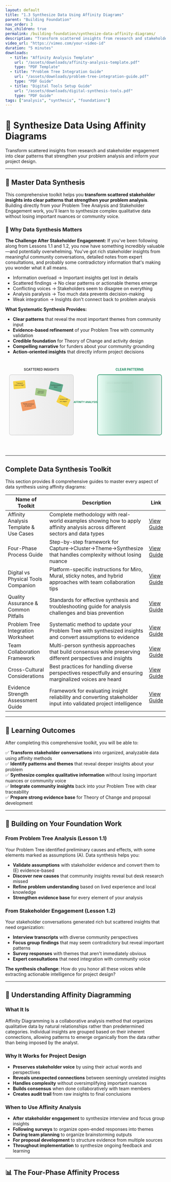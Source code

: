 ```yaml
---
layout: default
title: "1.3 Synthesize Data Using Affinity Diagrams"
parent: "Building Foundation"
nav_order: 3
has_children: true
permalink: /building-foundation/synthesize-data-affinity-diagrams/
description: "Transform scattered insights from research and stakeholder engagement into clear, actionable categories for project design"
video_url: "https://vimeo.com/your-video-id"
duration: "5 minutes"
downloads:
  - title: "Affinity Analysis Template"
    url: "/assets/downloads/affinity-analysis-template.pdf"
    type: "PDF Template"
  - title: "Problem Tree Integration Guide"
    url: "/assets/downloads/problem-tree-integration-guide.pdf"
    type: "PDF Guide"
  - title: "Digital Tools Setup Guide"
    url: "/assets/downloads/digital-synthesis-tools.pdf"
    type: "PDF Guide"
tags: ["analysis", "synthesis", "foundations"]
---
```


# 🧩 Synthesize Data Using Affinity Diagrams

Transform scattered insights from research and stakeholder engagement into clear patterns that strengthen your problem analysis and inform your project design.

---

## 🎯 Master Data Synthesis

This comprehensive toolkit helps you **transform scattered stakeholder insights into clear patterns that strengthen your problem analysis**. Building directly from your Problem Tree Analysis and Stakeholder Engagement work, you'll learn to synthesize complex qualitative data without losing important nuances or community voice.

### 🌟 Why Data Synthesis Matters

**The Challenge After Stakeholder Engagement:**
If you've been following along from Lessons 1.1 and 1.2, you now have something incredibly valuable—and potentially overwhelming. You've got rich stakeholder insights from meaningful community conversations, detailed notes from expert consultations, and probably some contradictory information that's making you wonder what it all means.

- Information overload → Important insights get lost in details
- Scattered findings → No clear patterns or actionable themes emerge
- Conflicting voices → Stakeholders seem to disagree on everything
- Analysis paralysis → Too much data prevents decision-making
- Weak integration → Insights don't connect back to problem analysis

**What Systematic Synthesis Provides:**

- **Clear patterns** that reveal the most important themes from community input
- **Evidence-based refinement** of your Problem Tree with community validation
- **Credible foundation** for Theory of Change and activity design
- **Compelling narrative** for funders about your community grounding
- **Action-oriented insights** that directly inform project decisions

<div style="max-width: 100%; margin: 2rem auto;">
<svg viewBox="0 0 800 400" xmlns="http://www.w3.org/2000/svg" style="width: 100%; height: auto;">
  <defs>
    <linearGradient id="scatteredGrad" x1="0%" y1="0%" x2="100%" y2="0%">
      <stop offset="0%" style="stop-color:#f6f6f6;stop-opacity:1" />
      <stop offset="100%" style="stop-color:#e5e5e5;stop-opacity:0.8" />
    </linearGradient>
    <linearGradient id="organizedGrad" x1="0%" y1="0%" x2="100%" y2="0%">
      <stop offset="0%" style="stop-color:#ecfff7;stop-opacity:1" />
      <stop offset="100%" style="stop-color:#007f4e;stop-opacity:0.1" />
    </linearGradient>
    <filter id="glow">
      <feGaussianBlur stdDeviation="2" result="coloredBlur"/>
      <feMerge> 
        <feMergeNode in="coloredBlur"/>
        <feMergeNode in="SourceGraphic"/>
      </feMerge>
    </filter>
  </defs>
  
  <style>
    @keyframes fadeInLeft {
      from { opacity: 0; transform: translateX(-20px); }
      to { opacity: 1; transform: translateX(0); }
    }
    @keyframes fadeInRight {
      from { opacity: 0; transform: translateX(20px); }
      to { opacity: 1; transform: translateX(0); }
    }
    @keyframes scatterFloat {
      0%, 100% { transform: translateY(0) rotate(0deg); }
      50% { transform: translateY(-5px) rotate(2deg); }
    }
    @keyframes pulseArrow {
      0%, 100% { opacity: 0.8; }
      50% { opacity: 1; }
    }
    .scattered-note {
      animation: scatterFloat 3s ease-in-out infinite;
      animation-delay: calc(var(--i) * 0.2s);
    }
    .organized-cluster {
      animation: fadeInRight 1s ease-out forwards;
      animation-delay: calc(var(--j) * 0.3s);
      opacity: 0;
    }
    .transform-arrow {
      animation: pulseArrow 2s ease-in-out infinite;
    }
  </style>
  
  <!-- Scattered Side -->
  <rect x="20" y="50" width="320" height="300" rx="10" fill="url(#scatteredGrad)" stroke="#d1d1d1" stroke-width="2"/>
  <text x="180" y="30" text-anchor="middle" font-family="Inter, system-ui, sans-serif" font-size="16" font-weight="600" fill="#2a2a2a">SCATTERED INSIGHTS</text>
  
  <!-- Random scattered sticky notes with float animation -->
  <g class="scattered-note" style="--i: 0;">
    <rect x="40" y="80" width="60" height="40" rx="3" fill="#f8cc1b" opacity="0.8" transform="rotate(-5 70 100)"/>
    <text x="70" y="95" text-anchor="middle" font-family="Inter, system-ui, sans-serif" font-size="7" fill="#2a2a2a">"Transport</text>
    <text x="70" y="105" text-anchor="middle" font-family="Inter, system-ui, sans-serif" font-size="7" fill="#2a2a2a">costs too high"</text>
  </g>
  
  <g class="scattered-note" style="--i: 1;">
    <rect x="150" y="120" width="55" height="35" rx="3" fill="#72b043" opacity="0.6" transform="rotate(8 177 137)"/>
    <text x="177" y="135" text-anchor="middle" font-family="Inter, system-ui, sans-serif" font-size="6" fill="#2a2a2a">"Skills don't</text>
    <text x="177" y="143" text-anchor="middle" font-family="Inter, system-ui, sans-serif" font-size="6" fill="#2a2a2a">match jobs"</text>
  </g>
  
  <g class="scattered-note" style="--i: 2;">
    <rect x="80" y="180" width="70" height="45" rx="3" fill="#f37324" opacity="0.7" transform="rotate(-12 115 202)"/>
    <text x="115" y="198" text-anchor="middle" font-family="Inter, system-ui, sans-serif" font-size="7" fill="#2a2a2a">"Family pressure</text>
    <text x="115" y="208" text-anchor="middle" font-family="Inter, system-ui, sans-serif" font-size="7" fill="#2a2a2a">on women"</text>
  </g>
  
  <g class="scattered-note" style="--i: 3;">
    <rect x="220" y="90" width="65" height="40" rx="3" fill="#007f4e" opacity="0.6" transform="rotate(15 252 110)"/>
    <text x="252" y="105" text-anchor="middle" font-family="Inter, system-ui, sans-serif" font-size="6" fill="#2a2a2a">"Previous programs</text>
    <text x="252" y="115" text-anchor="middle" font-family="Inter, system-ui, sans-serif" font-size="6" fill="#2a2a2a">failed"</text>
  </g>
  
  <g class="scattered-note" style="--i: 4;">
    <rect x="260" y="160" width="60" height="40" rx="3" fill="#f8cc1b" opacity="0.8" transform="rotate(25 290 180)"/>
    <text x="290" y="175" text-anchor="middle" font-family="Inter, system-ui, sans-serif" font-size="6" fill="#2a2a2a">"Transport eats</text>
    <text x="290" y="185" text-anchor="middle" font-family="Inter, system-ui, sans-serif" font-size="6" fill="#2a2a2a">30% wages"</text>
  </g>
  
  <!-- Transformation Arrow -->
  <path d="M360 200 L440 200" stroke="#007f4e" stroke-width="4" fill="none" marker-end="url(#arrowhead)" filter="url(#glow)" class="transform-arrow"/>
  <text x="400" y="190" text-anchor="middle" font-family="Inter, system-ui, sans-serif" font-size="12" font-weight="600" fill="#007f4e">AFFINITY ANALYSIS</text>
  
  <!-- Organized Side -->
  <rect x="460" y="50" width="320" height="300" rx="10" fill="url(#organizedGrad)" stroke="#007f4e" stroke-width="2"/>
  <text x="620" y="30" text-anchor="middle" font-family="Inter, system-ui, sans-serif" font-size="16" font-weight="600" fill="#007f4e">CLEAR PATTERNS</text>
  
  <!-- Organized clusters with staggered fade-in -->
  <g class="organized-cluster" style="--j: 0;">
    <rect x="480" y="80" width="140" height="60" rx="5" fill="#72b043" opacity="0.2" stroke="#72b043" stroke-width="1"/>
    <text x="550" y="95" text-anchor="middle" font-family="Inter, system-ui, sans-serif" font-size="9" font-weight="600" fill="#2a2a2a">SKILLS-MARKET MISMATCH</text>
    <text x="550" y="135" text-anchor="middle" font-family="Inter, system-ui, sans-serif" font-size="7" font-style="italic" fill="#007f4e">5 insights clustered</text>
  </g>
  
  <g class="organized-cluster" style="--j: 1;">
    <rect x="640" y="80" width="120" height="60" rx="5" fill="#f8cc1b" opacity="0.2" stroke="#f8cc1b" stroke-width="1"/>
    <text x="700" y="95" text-anchor="middle" font-family="Inter, system-ui, sans-serif" font-size="9" font-weight="600" fill="#2a2a2a">TRANSPORT BARRIERS</text>
    <text x="700" y="135" text-anchor="middle" font-family="Inter, system-ui, sans-serif" font-size="7" font-style="italic" fill="#007f4e">4 insights clustered</text>
  </g>
  
  <g class="organized-cluster" style="--j: 2;">
    <rect x="480" y="160" width="140" height="60" rx="5" fill="#f37324" opacity="0.2" stroke="#f37324" stroke-width="1"/>
    <text x="550" y="175" text-anchor="middle" font-family="Inter, system-ui, sans-serif" font-size="9" font-weight="600" fill="#2a2a2a">CULTURAL BARRIERS</text>
    <text x="550" y="215" text-anchor="middle" font-family="Inter, system-ui, sans-serif" font-size="7" font-style="italic" fill="#007f4e">4 insights clustered</text>
  </g>
  
  <g class="organized-cluster" style="--j: 3;">
    <rect x="640" y="160" width="120" height="60" rx="5" fill="#007f4e" opacity="0.2" stroke="#007f4e" stroke-width="1"/>
    <text x="700" y="175" text-anchor="middle" font-family="Inter, system-ui, sans-serif" font-size="9" font-weight="600" fill="#2a2a2a">PROGRAM FAILURES</text>
    <text x="700" y="215" text-anchor="middle" font-family="Inter, system-ui, sans-serif" font-size="7" font-style="italic" fill="#007f4e">4 insights clustered</text>
  </g>
  
  <!-- Key insights box -->
  <g class="organized-cluster" style="--j: 4;">
    <rect x="480" y="240" width="280" height="80" rx="5" fill="white" stroke="#007f4e" stroke-width="1"/>
    <text x="620" y="255" text-anchor="middle" font-family="Inter, system-ui, sans-serif" font-size="11" font-weight="600" fill="#2a2a2a">KEY PATTERNS REVEALED:</text>
    <text x="485" y="275" font-family="Inter, system-ui, sans-serif" font-size="8" fill="#2a2a2a">• Skills training exists but disconnected from real employer needs</text>
    <text x="485" y="288" font-family="Inter, system-ui, sans-serif" font-size="8" fill="#2a2a2a">• Transport costs create major barrier (30% of potential wages)</text>
    <text x="485" y="301" font-family="Inter, system-ui, sans-serif" font-size="8" fill="#2a2a2a">• Gender and cultural norms limit mobility for opportunities</text>
    <text x="485" y="314" font-family="Inter, system-ui, sans-serif" font-size="8" fill="#2a2a2a">• Previous program failures create stakeholder skepticism</text>
  </g>
  
  <!-- Arrow marker -->
  <defs>
    <marker id="arrowhead" markerWidth="10" markerHeight="7" refX="9" refY="3.5" orient="auto">
      <polygon points="0 0, 10 3.5, 0 7" fill="#007f4e" />
    </marker>
  </defs>
</svg>
</div>

---

## Complete Data Synthesis Toolkit

This section provides 8 comprehensive guides to master every aspect of data synthesis using affinity diagrams:

| Name of Toolkit                        | Description                                                                                                                  | Link                                    |
| -------------------------------------- | ---------------------------------------------------------------------------------------------------------------------------- | --------------------------------------- |
| Affinity Analysis Template & Use Cases | Complete methodology with real-world examples showing how to apply affinity analysis across different sectors and data types | [View Guide](template-use-cases/)       |
| Four-Phase Process Guide               | Step-by-step framework for Capture→Cluster→Theme→Synthesize that handles complexity without losing nuance                    | [View Guide](four-phase-process/)       |
| Digital vs Physical Tools Companion    | Platform-specific instructions for Miro, Mural, sticky notes, and hybrid approaches with team collaboration tips             | [View Guide](digital-tools-companion/)  |
| Quality Assurance & Common Pitfalls    | Standards for effective synthesis and troubleshooting guide for analysis challenges and bias prevention                      | [View Guide](quality-assurance/)        |
| Problem Tree Integration Worksheet     | Systematic method to update your Problem Tree with synthesized insights and convert assumptions to evidence                  | [View Guide](problem-tree-integration/) |
| Team Collaboration Framework           | Multi-person synthesis approaches that build consensus while preserving different perspectives and insights                  | [View Guide](team-collaboration/)       |
| Cross-Cultural Considerations          | Best practices for handling diverse perspectives respectfully and ensuring marginalized voices are heard                     | [View Guide](cultural-considerations/)  |
| Evidence Strength Assessment Guide     | Framework for evaluating insight reliability and converting stakeholder input into validated project intelligence            | [View Guide](evidence-assessment/)      |

---

## 🎯 Learning Outcomes

After completing this comprehensive toolkit, you will be able to:

✅ **Transform stakeholder conversations** into organized, analyzable data using affinity methods  
✅ **Identify patterns and themes** that reveal deeper insights about your problem  
✅ **Synthesize complex qualitative information** without losing important nuances or community voice  
✅ **Integrate community insights** back into your Problem Tree with clear traceability  
✅ **Prepare strong evidence base** for Theory of Change and proposal development

---

## 🔗 Building on Your Foundation Work

### From Problem Tree Analysis (Lesson 1.1)

Your Problem Tree identified preliminary causes and effects, with some elements marked as assumptions (A). Data synthesis helps you:

- **Validate assumptions** with stakeholder evidence and convert them to (E) evidence-based
- **Discover new causes** that community insights reveal but desk research missed
- **Refine problem understanding** based on lived experience and local knowledge
- **Strengthen evidence base** for every element of your analysis

### From Stakeholder Engagement (Lesson 1.2)

Your stakeholder conversations generated rich but scattered insights that need organization:

- **Interview transcripts** with diverse community perspectives
- **Focus group findings** that may seem contradictory but reveal important patterns
- **Survey responses** with themes that aren't immediately obvious
- **Expert consultations** that need integration with community voice

**The synthesis challenge**: How do you honor all these voices while extracting actionable intelligence for project design?

---

## 🌱 Understanding Affinity Diagramming

### What It Is

Affinity Diagramming is a collaborative analysis method that organizes qualitative data by natural relationships rather than predetermined categories. Individual insights are grouped based on their inherent connections, allowing patterns to emerge organically from the data rather than being imposed by the analyst.

### Why It Works for Project Design

- **Preserves stakeholder voice** by using their actual words and perspectives
- **Reveals unexpected connections** between seemingly unrelated insights
- **Handles complexity** without oversimplifying important nuances
- **Builds consensus** when done collaboratively with team members
- **Creates audit trail** from raw insights to final conclusions

### When to Use Affinity Analysis

- **After stakeholder engagement** to synthesize interview and focus group insights
- **Following surveys** to organize open-ended responses into themes
- **During team planning** to organize brainstorming outputs
- **For proposal development** to structure evidence from multiple sources
- **Throughout implementation** to synthesize ongoing feedback and learning

---

## 📊 The Four-Phase Affinity Process

<div style="max-width: 100%; margin: 2rem auto;">
<svg viewBox="0 0 800 600" xmlns="http://www.w3.org/2000/svg" style="width: 100%; height: auto;">
  <defs>
    <linearGradient id="phase1Grad" x1="0%" y1="0%" x2="100%" y2="100%">
      <stop offset="0%" style="stop-color:#f8cc1b;stop-opacity:0.3" />
      <stop offset="100%" style="stop-color:#f8cc1b;stop-opacity:0.1" />
    </linearGradient>
    <linearGradient id="phase2Grad" x1="0%" y1="0%" x2="100%" y2="100%">
      <stop offset="0%" style="stop-color:#f37324;stop-opacity:0.3" />
      <stop offset="100%" style="stop-color:#f37324;stop-opacity:0.1" />
    </linearGradient>
    <linearGradient id="phase3Grad" x1="0%" y1="0%" x2="100%" y2="100%">
      <stop offset="0%" style="stop-color:#72b043;stop-opacity:0.3" />
      <stop offset="100%" style="stop-color:#72b043;stop-opacity:0.1" />
    </linearGradient>
    <linearGradient id="phase4Grad" x1="0%" y1="0%" x2="100%" y2="100%">
      <stop offset="0%" style="stop-color:#007f4e;stop-opacity:0.3" />
      <stop offset="100%" style="stop-color:#007f4e;stop-opacity:0.1" />
    </linearGradient>
  </defs>
  
  <style>
    @keyframes phaseAppear {
      from { opacity: 0; transform: translateY(20px); }
      to { opacity: 1; transform: translateY(0); }
    }
    @keyframes arrowPulse {
      0%, 100% { opacity: 0.6; }
      50% { opacity: 1; }
    }
    @keyframes cardFloat {
      0%, 100% { transform: translateY(0); }
      50% { transform: translateY(-3px); }
    }
    .phase-box {
      animation: phaseAppear 0.8s ease-out forwards;
      animation-delay: calc(var(--phase) * 0.3s);
      opacity: 0;
    }
    .process-arrow {
      animation: arrowPulse 2s ease-in-out infinite;
      animation-delay: calc(var(--arrow) * 0.5s);
    }
    .sample-card {
      animation: cardFloat 2s ease-in-out infinite;
      animation-delay: calc(var(--card) * 0.2s);
    }
  </style>
  
  <!-- Title -->
  <text x="400" y="30" text-anchor="middle" font-family="Inter, system-ui, sans-serif" font-size="22" font-weight="700" fill="#2a2a2a">Four-Phase Affinity Process</text>
  
  <!-- Phase 1: Capture -->
  <g class="phase-box" style="--phase: 0;">
    <rect x="50" y="60" width="320" height="120" rx="10" fill="url(#phase1Grad)" stroke="#f8cc1b" stroke-width="2"/>
    <text x="210" y="85" text-anchor="middle" font-family="Inter, system-ui, sans-serif" font-size="18" font-weight="700" fill="#2a2a2a">PHASE 1: CAPTURE</text>
    <text x="210" y="105" text-anchor="middle" font-family="Inter, system-ui, sans-serif" font-size="12" fill="#2a2a2a">Extract every important insight onto individual cards</text>
    
    <!-- Sample extraction -->
    <text x="70" y="125" font-family="Inter, system-ui, sans-serif" font-size="10" fill="#2a2a2a">From stakeholder notes:</text>
    <rect x="70" y="135" width="80" height="30" rx="3" fill="white" stroke="#2a2a2a" stroke-width="0.5" class="sample-card" style="--card: 0;"/>
    <text x="110" y="148" text-anchor="middle" font-family="Inter, system-ui, sans-serif" font-size="7" fill="#2a2a2a">"Transport costs eat</text>
    <text x="110" y="158" text-anchor="middle" font-family="Inter, system-ui, sans-serif" font-size="7" fill="#2a2a2a">30% of wages"</text>
    
    <rect x="170" y="135" width="80" height="30" rx="3" fill="white" stroke="#2a2a2a" stroke-width="0.5" class="sample-card" style="--card: 1;"/>
    <text x="210" y="148" text-anchor="middle" font-family="Inter, system-ui, sans-serif" font-size="7" fill="#2a2a2a">"Skills don't match</text>
    <text x="210" y="158" text-anchor="middle" font-family="Inter, system-ui, sans-serif" font-size="7" fill="#2a2a2a">employer needs"</text>
    
    <rect x="270" y="135" width="80" height="30" rx="3" fill="white" stroke="#2a2a2a" stroke-width="0.5" class="sample-card" style="--card: 2;"/>
    <text x="310" y="148" text-anchor="middle" font-family="Inter, system-ui, sans-serif" font-size="7" fill="#2a2a2a">"Family pressure</text>
    <text x="310" y="158" text-anchor="middle" font-family="Inter, system-ui, sans-serif" font-size="7" fill="#2a2a2a">on women"</text>
  </g>
  
  <!-- Arrow to Phase 2 -->
  <path d="M380 120 L420 120" stroke="#f37324" stroke-width="3" fill="none" marker-end="url(#arrow1)" class="process-arrow" style="--arrow: 0;"/>
  
  <!-- Phase 2: Cluster -->
  <g class="phase-box" style="--phase: 1;">
    <rect x="430" y="60" width="320" height="120" rx="10" fill="url(#phase2Grad)" stroke="#f37324" stroke-width="2"/>
    <text x="590" y="85" text-anchor="middle" font-family="Inter, system-ui, sans-serif" font-size="18" font-weight="700" fill="#2a2a2a">PHASE 2: CLUSTER</text>
    <text x="590" y="105" text-anchor="middle" font-family="Inter, system-ui, sans-serif" font-size="12" fill="#2a2a2a">Group cards that seem naturally related</text>
    
    <!-- Sample clustering -->
    <ellipse cx="480" cy="145" rx="45" ry="25" fill="#f37324" opacity="0.2" stroke="#f37324" stroke-width="1"/>
    <rect x="450" y="135" width="25" height="15" rx="2" fill="white" stroke="#2a2a2a" stroke-width="0.5"/>
    <rect x="480" y="135" width="25" height="15" rx="2" fill="white" stroke="#2a2a2a" stroke-width="0.5"/>
    <rect x="465" y="150" width="25" height="15" rx="2" fill="white" stroke="#2a2a2a" stroke-width="0.5"/>
    
    <ellipse cx="590" cy="145" rx="50" ry="25" fill="#f37324" opacity="0.2" stroke="#f37324" stroke-width="1"/>
    <rect x="560" y="135" width="25" height="15" rx="2" fill="white" stroke="#2a2a2a" stroke-width="0.5"/>
    <rect x="590" y="135" width="25" height="15" rx="2" fill="white" stroke="#2a2a2a" stroke-width="0.5"/>
    <rect x="575" y="150" width="25" height="15" rx="2" fill="white" stroke="#2a2a2a" stroke-width="0.5"/>
    <rect x="605" y="150" width="25" height="15" rx="2" fill="white" stroke="#2a2a2a" stroke-width="0.5"/>
    
    <ellipse cx="700" cy="145" rx="40" ry="20" fill="#f37324" opacity="0.2" stroke="#f37324" stroke-width="1"/>
    <rect x="680" y="135" width="20" height="15" rx="2" fill="white" stroke="#2a2a2a" stroke-width="0.5"/>
    <rect x="705" y="135" width="20" height="15" rx="2" fill="white" stroke="#2a2a2a" stroke-width="0.5"/>
    <rect x="690" y="150" width="20" height="15" rx="2" fill="white" stroke="#2a2a2a" stroke-width="0.5"/>
  </g>
  
  <!-- Arrow to Phase 3 -->
  <path d="M590 190 L590 230" stroke="#72b043" stroke-width="3" fill="none" marker-end="url(#arrow2)" class="process-arrow" style="--arrow: 1;"/>
  
  <!-- Phase 3: Theme -->
  <g class="phase-box" style="--phase: 2;">
    <rect x="430" y="240" width="320" height="120" rx="10" fill="url(#phase3Grad)" stroke="#72b043" stroke-width="2"/>
    <text x="590" y="265" text-anchor="middle" font-family="Inter, system-ui, sans-serif" font-size="18" font-weight="700" fill="#2a2a2a">PHASE 3: THEME</text>
    <text x="590" y="285" text-anchor="middle" font-family="Inter, system-ui, sans-serif" font-size="12" fill="#2a2a2a">Identify common threads and create theme headers</text>
    
    <!-- Theme examples -->
    <rect x="450" y="300" width="120" height="45" rx="5" fill="#72b043" opacity="0.3" stroke="#72b043" stroke-width="1"/>
    <text x="510" y="315" text-anchor="middle" font-family="Inter, system-ui, sans-serif" font-size="9" font-weight="600" fill="#2a2a2a">TRANSPORT BARRIERS</text>
    <text x="510" y="328" text-anchor="middle" font-family="Inter, system-ui, sans-serif" font-size="7" fill="#2a2a2a">Cost and access issues</text>
    <text x="510" y="338" text-anchor="middle" font-family="Inter, system-ui, sans-serif" font-size="7" fill="#2a2a2a">limit opportunities</text>
    
    <rect x="580" y="300" width="120" height="45" rx="5" fill="#72b043" opacity="0.3" stroke="#72b043" stroke-width="1"/>
    <text x="640" y="315" text-anchor="middle" font-family="Inter, system-ui, sans-serif" font-size="9" font-weight="600" fill="#2a2a2a">SKILLS MISMATCH</text>
    <text x="640" y="328" text-anchor="middle" font-family="Inter, system-ui, sans-serif" font-size="7" fill="#2a2a2a">Training disconnected</text>
    <text x="640" y="338" text-anchor="middle" font-family="Inter, system-ui, sans-serif" font-size="7" fill="#2a2a2a">from employer needs</text>
  </g>
  
  <!-- Arrow to Phase 4 -->
  <path d="M420 320 L380 320" stroke="#007f4e" stroke-width="3" fill="none" marker-end="url(#arrow3)" class="process-arrow" style="--arrow: 2;"/>
  
  <!-- Phase 4: Synthesize -->
  <g class="phase-box" style="--phase: 3;">
    <rect x="50" y="240" width="320" height="120" rx="10" fill="url(#phase4Grad)" stroke="#007f4e" stroke-width="2"/>
    <text x="210" y="265" text-anchor="middle" font-family="Inter, system-ui, sans-serif" font-size="18" font-weight="700" fill="#2a2a2a">PHASE 4: SYNTHESIZE</text>
    <text x="210" y="285" text-anchor="middle" font-family="Inter, system-ui, sans-serif" font-size="12" fill="#2a2a2a">Analyze patterns across themes for strategic insights</text>
    
    <!-- Synthesis insights -->
    <rect x="60" y="300" width="280" height="50" rx="5" fill="white" stroke="#007f4e" stroke-width="1"/>
    <text x="200" y="315" text-anchor="middle" font-family="Inter, system-ui, sans-serif" font-size="10" font-weight="600" fill="#2a2a2a">KEY PATTERNS:</text>
    <text x="70" y="330" font-family="Inter, system-ui, sans-serif" font-size="8" fill="#2a2a2a">• Multiple themes reinforce each other (transport + skills + gender)</text>
    <text x="70" y="342" font-family="Inter, system-ui, sans-serif" font-size="8" fill="#2a2a2a">• Previous program failures create additional barriers to trust</text>
  </g>
  
  <!-- Process Flow Indicators -->
  <text x="50" y="400" font-family="Inter, system-ui, sans-serif" font-size="14" font-weight="600" fill="#2a2a2a">Process Flow:</text>
  <text x="50" y="420" font-family="Inter, system-ui, sans-serif" font-size="10" fill="#2a2a2a">1. Individual insights → 2. Natural groupings → 3. Theme identification → 4. Strategic analysis</text>
  
  <!-- Expected Outputs -->
  <g class="phase-box" style="--phase: 4;">
    <rect x="50" y="440" width="700" height="120" rx="10" fill="#f6f6f6" stroke="#2a2a2a" stroke-width="1"/>
    <text x="400" y="465" text-anchor="middle" font-family="Inter, system-ui, sans-serif" font-size="16" font-weight="600" fill="#2a2a2a">Expected Outputs by Phase</text>
    
    <text x="70" y="485" font-family="Inter, system-ui, sans-serif" font-size="11" font-weight="600" fill="#f8cc1b">CAPTURE:</text>
    <text x="130" y="485" font-family="Inter, system-ui, sans-serif" font-size="10" fill="#2a2a2a">30-80 individual insight cards</text>
    
    <text x="370" y="485" font-family="Inter, system-ui, sans-serif" font-size="11" font-weight="600" fill="#f37324">CLUSTER:</text>
    <text x="425" y="485" font-family="Inter, system-ui, sans-serif" font-size="10" fill="#2a2a2a">5-12 natural groupings</text>
    
    <text x="70" y="505" font-family="Inter, system-ui, sans-serif" font-size="11" font-weight="600" fill="#72b043">THEME:</text>
    <text x="120" y="505" font-family="Inter, system-ui, sans-serif" font-size="10" fill="#2a2a2a">5-12 clear themes with descriptions</text>
    
    <text x="370" y="505" font-family="Inter, system-ui, sans-serif" font-size="11" font-weight="600" fill="#007f4e">SYNTHESIZE:</text>
    <text x="450" y="505" font-family="Inter, system-ui, sans-serif" font-size="10" fill="#2a2a2a">Strategic insights and implications</text>
    
    <text x="70" y="530" font-family="Inter, system-ui, sans-serif" font-size="10" font-weight="600" fill="#2a2a2a">Time Investment:</text>
    <text x="70" y="545" font-family="Inter, system-ui, sans-serif" font-size="9" fill="#2a2a2a">Capture (45-60 min) • Cluster (30-45 min) • Theme (30-40 min) • Synthesize (20-30 min)</text>
  </g>
  
  <!-- Arrow markers -->
  <defs>
    <marker id="arrow1" markerWidth="8" markerHeight="6" refX="7" refY="3" orient="auto">
      <polygon points="0 0, 8 3, 0 6" fill="#f37324" />
    </marker>
    <marker id="arrow2" markerWidth="8" markerHeight="6" refX="4" refY="6" orient="auto">
      <polygon points="0 0, 8 0, 4 6" fill="#72b043" />
    </marker>
    <marker id="arrow3" markerWidth="8" markerHeight="6" refX="1" refY="3" orient="auto">
      <polygon points="8 0, 0 3, 8 6" fill="#007f4e" />
    </marker>
  </defs>
</svg>
</div>

### Phase 1: CAPTURE (Individual Insights)

**Objective:** Extract every important insight from stakeholder conversations onto individual cards without interpretation or synthesis.

**Process:**

1. **Review all stakeholder documentation** from Lesson 1.2 systematically
2. **Extract discrete insights** - one insight per card/sticky note
3. **Use stakeholder language** when possible rather than your interpretation
4. **Include context markers** - which stakeholder, what conversation, what question
5. **Maintain insight integrity** - don't combine or summarize multiple points

**Quality Standards:**

- ✅ Each card contains one distinct insight or observation
- ✅ Insights are specific and actionable, not vague generalizations
- ✅ Source attribution is clear for traceability
- ✅ Stakeholder language and perspective is preserved
- ✅ Both supportive and challenging insights are included

### Phase 2: CLUSTER (Natural Groupings)

**Objective:** Group related insights based on natural affinities without forcing predetermined categories.

**Process:**

1. **Spread all cards** where you can see them clearly
2. **Look for natural relationships** - insights that feel related or connected
3. **Trust your instincts** about what belongs together
4. **Start with obvious clusters** then identify subtler connections
5. **Allow for outliers** - some insights may not cluster with others
6. **Iterate and refine** cluster boundaries as patterns become clearer

**Clustering Guidelines:**

- **Size flexibility**: Clusters can be 2-15 cards depending on content
- **Overlap acceptance**: Some insights might relate to multiple themes
- **Outlier respect**: Singleton insights may be important even if they don't cluster
- **Natural emergence**: Let groupings emerge from data rather than forcing categories

### Phase 3: THEME (Pattern Identification)

**Objective:** Identify the common thread or underlying pattern that unites each cluster.

**Process:**

1. **Examine each cluster** individually and thoroughly
2. **Ask "What's the common thread?"** across all insights in the cluster
3. **Create descriptive theme headers** that capture the essence
4. **Test theme accuracy** - does it represent all insights in the cluster?
5. **Refine cluster boundaries** if theme analysis reveals better groupings
6. **Document theme descriptions** with supporting evidence

**Theme Quality Indicators:**

- ✅ **Descriptive accuracy**: Theme represents all insights in the cluster
- ✅ **Actionable specificity**: Theme is specific enough to suggest interventions
- ✅ **Evidence grounding**: Theme is supported by multiple stakeholder perspectives
- ✅ **Clear differentiation**: Themes are distinct from each other
- ✅ **Community voice**: Theme reflects stakeholder language and priorities

### Phase 4: SYNTHESIZE (Pattern Analysis)

**Objective:** Step back and analyze patterns across themes to extract strategic insights for project design.

**Process:**

1. **Map theme relationships** - how do themes connect or reinforce each other?
2. **Identify priority themes** based on frequency, intensity, and stakeholder emphasis
3. **Look for surprises** - themes that challenge your original assumptions
4. **Note contradictions** - where stakeholders had different perspectives
5. **Extract implications** - what do these themes mean for your project design?
6. **Prepare integration** - how will these insights update your Problem Tree?

---

## 🌳 Integrating Insights into Your Problem Tree

<div style="max-width: 100%; margin: 2rem auto;">
<svg viewBox="0 0 800 500" xmlns="http://www.w3.org/2000/svg" style="width: 100%; height: auto;">
  <defs>
    <linearGradient id="themeGrad" x1="0%" y1="0%" x2="100%" y2="0%">
      <stop offset="0%" style="stop-color:#007f4e;stop-opacity:0.2" />
      <stop offset="100%" style="stop-color:#72b043;stop-opacity:0.1" />
    </linearGradient>
    <linearGradient id="treeGrad" x1="0%" y1="0%" x2="100%" y2="0%">
      <stop offset="0%" style="stop-color:#f37324;stop-opacity:0.2" />
      <stop offset="100%" style="stop-color:#e12729;stop-opacity:0.1" />
    </linearGradient>
    <filter id="integrationGlow">
      <feGaussianBlur stdDeviation="2" result="coloredBlur"/>
      <feMerge> 
        <feMergeNode in="coloredBlur"/>
        <feMergeNode in="SourceGraphic"/>
      </feMerge>
    </filter>
  </defs>
  
  <style>
    @keyframes slideInLeft {
      from { opacity: 0; transform: translateX(-30px); }
      to { opacity: 1; transform: translateX(0); }
    }
    @keyframes slideInRight {
      from { opacity: 0; transform: translateX(30px); }
      to { opacity: 1; transform: translateX(0); }
    }
    @keyframes arrowFlow {
      0%, 100% { stroke-dashoffset: 0; }
      50% { stroke-dashoffset: 10; }
    }
    .theme-box {
      animation: slideInLeft 1s ease-out forwards;
      animation-delay: calc(var(--theme) * 0.2s);
      opacity: 0;
    }
    .tree-element {
      animation: slideInRight 1s ease-out forwards;
      animation-delay: calc(var(--element) * 0.3s);
      opacity: 0;
    }
    .integration-arrow {
      stroke-dasharray: 5,5;
      animation: arrowFlow 2s linear infinite;
    }
  </style>
  
  <!-- Title -->
  <text x="400" y="25" text-anchor="middle" font-family="Inter, system-ui, sans-serif" font-size="20" font-weight="700" fill="#2a2a2a">Affinity Themes → Problem Tree Integration</text>
  
  <!-- Affinity Themes Side -->
  <rect x="30" y="50" width="320" height="400" rx="10" fill="url(#themeGrad)" stroke="#007f4e" stroke-width="2"/>
  <text x="190" y="75" text-anchor="middle" font-family="Inter, system-ui, sans-serif" font-size="16" font-weight="600" fill="#007f4e">AFFINITY THEMES</text>
  <text x="190" y="90" text-anchor="middle" font-family="Inter, system-ui, sans-serif" font-size="10" fill="#2a2a2a">From stakeholder synthesis</text>
  
  <!-- Theme boxes with animation -->
  <g class="theme-box" style="--theme: 0;">
    <rect x="50" y="110" width="280" height="60" rx="5" fill="#72b043" opacity="0.3" stroke="#72b043" stroke-width="1"/>
    <text x="190" y="125" text-anchor="middle" font-family="Inter, system-ui, sans-serif" font-size="11" font-weight="600" fill="#2a2a2a">SKILLS-MARKET DISCONNECT</text>
    <text x="60" y="140" font-family="Inter, system-ui, sans-serif" font-size="8" fill="#2a2a2a">• Training programs teach outdated techniques</text>
    <text x="60" y="152" font-family="Inter, system-ui, sans-serif" font-size="8" fill="#2a2a2a">• Employers need soft skills, schools focus on technical</text>
    <text x="60" y="164" font-family="Inter, system-ui, sans-serif" font-size="8" fill="#2a2a2a">• No employer-training provider collaboration</text>
  </g>
  
  <g class="theme-box" style="--theme: 1;">
    <rect x="50" y="180" width="280" height="60" rx="5" fill="#f8cc1b" opacity="0.4" stroke="#f8cc1b" stroke-width="1"/>
    <text x="190" y="195" text-anchor="middle" font-family="Inter, system-ui, sans-serif" font-size="11" font-weight="600" fill="#2a2a2a">TRANSPORT & ACCESS BARRIERS</text>
    <text x="60" y="210" font-family="Inter, system-ui, sans-serif" font-size="8" fill="#2a2a2a">• Transportation costs eat 30% of potential wages</text>
    <text x="60" y="222" font-family="Inter, system-ui, sans-serif" font-size="8" fill="#2a2a2a">• Long distances to job centers</text>
    <text x="60" y="234" font-family="Inter, system-ui, sans-serif" font-size="8" fill="#2a2a2a">• Limited public transport options</text>
  </g>
  
  <g class="theme-box" style="--theme: 2;">
    <rect x="50" y="250" width="280" height="60" rx="5" fill="#f37324" opacity="0.3" stroke="#f37324" stroke-width="1"/>
    <text x="190" y="265" text-anchor="middle" font-family="Inter, system-ui, sans-serif" font-size="11" font-weight="600" fill="#2a2a2a">GENDER & CULTURAL BARRIERS</text>
    <text x="60" y="280" font-family="Inter, system-ui, sans-serif" font-size="8" fill="#2a2a2a">• Family pressure on women not to travel for work</text>
    <text x="60" y="292" font-family="Inter, system-ui, sans-serif" font-size="8" fill="#2a2a2a">• Cultural norms about mobility and independence</text>
    <text x="60" y="304" font-family="Inter, system-ui, sans-serif" font-size="8" fill="#2a2a2a">• Safety concerns for young women</text>
  </g>
  
  <g class="theme-box" style="--theme: 3;">
    <rect x="50" y="320" width="280" height="60" rx="5" fill="#007f4e" opacity="0.3" stroke="#007f4e" stroke-width="1"/>
    <text x="190" y="335" text-anchor="middle" font-family="Inter, system-ui, sans-serif" font-size="11" font-weight="600" fill="#2a2a2a">PROGRAM FAILURE PATTERNS</text>
    <text x="60" y="350" font-family="Inter, system-ui, sans-serif" font-size="8" fill="#2a2a2a">• Previous training programs failed to connect to jobs</text>
    <text x="60" y="362" font-family="Inter, system-ui, sans-serif" font-size="8" fill="#2a2a2a">• Community skepticism about new initiatives</text>
    <text x="60" y="374" font-family="Inter, system-ui, sans-serif" font-size="8" fill="#2a2a2a">• Employers reluctant due to past poor partnerships</text>
  </g>
  
  <!-- Integration Arrows -->
  <path d="M360 150 L420 150" stroke="#007f4e" stroke-width="3" fill="none" marker-end="url(#integArrow)" filter="url(#integrationGlow)" class="integration-arrow"/>
  <path d="M360 210 L420 210" stroke="#f8cc1b" stroke-width="3" fill="none" marker-end="url(#integArrow)" filter="url(#integrationGlow)" class="integration-arrow"/>
  <path d="M360 280 L420 350" stroke="#f37324" stroke-width="3" fill="none" marker-end="url(#integArrow)" filter="url(#integrationGlow)" class="integration-arrow"/>
  <path d="M360 350 L420 380" stroke="#007f4e" stroke-width="3" fill="none" marker-end="url(#integArrow)" filter="url(#integrationGlow)" class="integration-arrow"/>
  
  <!-- Problem Tree Side -->
  <rect x="430" y="50" width="340" height="400" rx="10" fill="url(#treeGrad)" stroke="#e12729" stroke-width="2"/>
  <text x="600" y="75" text-anchor="middle" font-family="Inter, system-ui, sans-serif" font-size="16" font-weight="600" fill="#e12729">UPDATED PROBLEM TREE</text>
  <text x="600" y="90" text-anchor="middle" font-family="Inter, system-ui, sans-serif" font-size="10" fill="#2a2a2a">Community-validated analysis</text>
  
  <!-- Tree elements with animation -->
  <g class="tree-element" style="--element: 0;">
    <rect x="450" y="110" width="300" height="40" rx="5" fill="#72b043" opacity="0.2" stroke="#72b043" stroke-width="1"/>
    <text x="600" y="125" text-anchor="middle" font-family="Inter, system-ui, sans-serif" font-size="10" font-weight="600" fill="#2a2a2a">EFFECTS (Validated by stakeholders)</text>
    <text x="460" y="140" font-family="Inter, system-ui, sans-serif" font-size="8" fill="#007f4e">• Youth outmigration (E) • Income insecurity (E) • Lost economic potential (A→E)</text>
  </g>
  
  <g class="tree-element" style="--element: 1;">
    <rect x="480" y="170" width="240" height="40" rx="8" fill="#e12729" opacity="0.8"/>
    <text x="600" y="185" text-anchor="middle" font-family="Inter, system-ui, sans-serif" font-size="10" font-weight="700" fill="white">CORE PROBLEM (Refined)</text>
    <text x="600" y="200" text-anchor="middle" font-family="Inter, system-ui, sans-serif" font-size="8" fill="white">Young adults have limited access to decent employment</text>
  </g>
  
  <text x="600" y="230" text-anchor="middle" font-family="Inter, system-ui, sans-serif" font-size="10" font-weight="600" fill="#2a2a2a">ROOT CAUSES (Expanded & Validated)</text>
  
  <g class="tree-element" style="--element: 2;">
    <rect x="450" y="245" width="140" height="50" rx="3" fill="#f37324" opacity="0.3" stroke="#f37324" stroke-width="1"/>
    <text x="520" y="260" text-anchor="middle" font-family="Inter, system-ui, sans-serif" font-size="9" font-weight="600" fill="#2a2a2a">Skills training exists but</text>
    <text x="520" y="270" text-anchor="middle" font-family="Inter, system-ui, sans-serif" font-size="9" font-weight="600" fill="#2a2a2a">disconnected from needs (A→E)</text>
    <text x="460" y="285" font-family="Inter, system-ui, sans-serif" font-size="7" fill="#2a2a2a">• Outdated techniques (E)</text>
    <text x="460" y="292" font-family="Inter, system-ui, sans-serif" font-size="7" fill="#2a2a2a">• No employer collaboration (E)</text>
  </g>
  
  <g class="tree-element" style="--element: 3;">
    <rect x="600" y="245" width="140" height="50" rx="3" fill="#f8cc1b" opacity="0.4" stroke="#f8cc1b" stroke-width="1"/>
    <text x="670" y="260" text-anchor="middle" font-family="Inter, system-ui, sans-serif" font-size="9" font-weight="600" fill="#2a2a2a">Geographic & transport</text>
    <text x="670" y="270" text-anchor="middle" font-family="Inter, system-ui, sans-serif" font-size="9" font-weight="600" fill="#2a2a2a">barriers (NEW - E)</text>
    <text x="610" y="285" font-family="Inter, system-ui, sans-serif" font-size="7" fill="#2a2a2a">• 30% wage cost burden (E)</text>
    <text x="610" y="292" font-family="Inter, system-ui, sans-serif" font-size="7" fill="#2a2a2a">• Limited transport options (E)</text>
  </g>
  
  <g class="tree-element" style="--element: 4;">
    <rect x="450" y="305" width="140" height="50" rx="3" fill="#f37324" opacity="0.3" stroke="#f37324" stroke-width="1"/>
    <text x="520" y="320" text-anchor="middle" font-family="Inter, system-ui, sans-serif" font-size="9" font-weight="600" fill="#2a2a2a">Cultural & gender</text>
    <text x="520" y="330" text-anchor="middle" font-family="Inter, system-ui, sans-serif" font-size="9" font-weight="600" fill="#2a2a2a">barriers (NEW - E)</text>
    <text x="460" y="345" font-family="Inter, system-ui, sans-serif" font-size="7" fill="#2a2a2a">• Family mobility restrictions (E)</text>
    <text x="460" y="352" font-family="Inter, system-ui, sans-serif" font-size="7" fill="#2a2a2a">• Safety concerns (E)</text>
  </g>
  
  <g class="tree-element" style="--element: 5;">
    <rect x="600" y="305" width="140" height="50" rx="3" fill="#007f4e" opacity="0.3" stroke="#007f4e" stroke-width="1"/>
    <text x="670" y="320" text-anchor="middle" font-family="Inter, system-ui, sans-serif" font-size="9" font-weight="600" fill="#2a2a2a">Program failure legacy</text>
    <text x="670" y="330" text-anchor="middle" font-family="Inter, system-ui, sans-serif" font-size="9" font-weight="600" fill="#2a2a2a">(NEW - E)</text>
    <text x="610" y="345" font-family="Inter, system-ui, sans-serif" font-size="7" fill="#2a2a2a">• Community skepticism (E)</text>
    <text x="610" y="352" font-family="Inter, system-ui, sans-serif" font-size="7" fill="#2a2a2a">• Employer reluctance (E)</text>
  </g>
  
  <!-- Integration Notes -->
  <g class="tree-element" style="--element: 6;">
    <rect x="450" y="370" width="300" height="60" rx="5" fill="white" stroke="#2a2a2a" stroke-width="1"/>
    <text x="600" y="385" text-anchor="middle" font-family="Inter, system-ui, sans-serif" font-size="10" font-weight="600" fill="#2a2a2a">INTEGRATION OUTCOMES:</text>
    <text x="460" y="400" font-family="Inter, system-ui, sans-serif" font-size="8" fill="#2a2a2a">✓ Assumptions (A) converted to Evidence (E)</text>
    <text x="460" y="410" font-family="Inter, system-ui, sans-serif" font-size="8" fill="#2a2a2a">✓ New root causes added from community insights</text>
    <text x="460" y="420" font-family="Inter, system-ui, sans-serif" font-size="8" fill="#2a2a2a">✓ Problem understanding deepened and community-validated</text>
  </g>
  
  <!-- Arrow marker -->
  <defs>
    <marker id="integArrow" markerWidth="10" markerHeight="7" refX="9" refY="3.5" orient="auto">
      <polygon points="0 0, 10 3.5, 0 7" fill="#007f4e" />
    </marker>
  </defs>
</svg>
</div>

### Systematic Integration Process

Your affinity themes become evidence for updating your Problem Tree. Remember those assumptions marked (A) from Lesson 1.1? Many can now be converted to evidence-based findings.

**Evidence Conversion Examples:**

```
Original Assumption (A): "Young people lack job skills"
↓
Community Evidence (E): "Young people have certificates but lack workplace problem-solving skills employers need"

Original Assumption (A): "Limited access to training"
↓
Refined Evidence (E): "Training exists but is disconnected from market needs and workplace reality"
```

But here's what's even more valuable: you'll discover new causes and effects you hadn't identified in your original desk research. Maybe your affinity process revealed that family dynamics play a bigger role than you expected, or that previous interventions failed for reasons no one documented.

### Integration Quality Standards

**Strong Integration Shows:**

- Clear traceability from stakeholder quotes through themes to Problem Tree updates
- Community priorities reflected in refined problem analysis
- Both confirmatory and challenging insights integrated thoughtfully
- Evidence base significantly stronger than original desk research alone
- Action implications clearer based on community-validated understanding

---

## 🎨 Digital vs Physical Approaches

<div style="max-width: 100%; margin: 2rem auto;">
<svg viewBox="0 0 800 420" xmlns="http://www.w3.org/2000/svg" style="width: 100%; height: auto;">
  <style>
    .title-text { animation: fadeIn 0.6s ease-out; }
    .physical-element { 
      animation: slideInLeft 0.8s ease-out; 
      animation-delay: calc(var(--i) * 0.1s);
      opacity: 0;
      animation-fill-mode: forwards;
    }
    .digital-element { 
      animation: slideInRight 0.8s ease-out; 
      animation-delay: calc(var(--i) * 0.1s);
      opacity: 0;
      animation-fill-mode: forwards;
    }
    .vs-text { 
      animation: scaleIn 1s ease-out 0.5s;
      opacity: 0;
      animation-fill-mode: forwards;
      transform-origin: center;
    }
    .advantage-icon {
      animation: fadeIn 0.5s ease-out;
      animation-delay: calc(1s + var(--i) * 0.2s);
      opacity: 0;
      animation-fill-mode: forwards;
    }

    @keyframes fadeIn {
      from { opacity: 0; }
      to { opacity: 1; }
    }
    @keyframes slideInLeft {
      from { transform: translateX(-30px); opacity: 0; }
      to { transform: translateX(0); opacity: 1; }
    }
    @keyframes slideInRight {
      from { transform: translateX(30px); opacity: 0; }
      to { transform: translateX(0); opacity: 1; }
    }
    @keyframes scaleIn {
      from { transform: scale(0.8); opacity: 0; }
      to { transform: scale(1); opacity: 1; }
    }
  </style>

  <!-- Background -->
  <rect width="800" height="420" fill="#f9f9f9" rx="10"/>
  
  <!-- Title -->
  <text x="400" y="30" text-anchor="middle" font-family="Inter, system-ui, sans-serif" font-size="18" font-weight="700" fill="#2a2a2a" class="title-text">DIGITAL vs PHYSICAL PROCESS COMPARISON</text>
  
  <!-- VS Circle -->
  <circle cx="400" cy="210" r="25" fill="#e12729" opacity="0.9" class="vs-text"/>
  <text x="400" y="217" text-anchor="middle" font-family="Inter, system-ui, sans-serif" font-size="14" font-weight="700" fill="white" class="vs-text">VS</text>
  
  <!-- Physical Side -->
  <rect x="30" y="60" width="320" height="320" rx="8" fill="#72b043" opacity="0.1" stroke="#72b043" stroke-width="2"/>
  <text x="190" y="85" text-anchor="middle" font-family="Inter, system-ui, sans-serif" font-size="16" font-weight="600" fill="#72b043">🖐️ PHYSICAL METHOD</text>
  <text x="190" y="102" text-anchor="middle" font-family="Inter, system-ui, sans-serif" font-size="11" fill="#2a2a2a">Sticky Notes + Wall Space</text>
  
  <!-- Physical Process Steps -->
  <g class="physical-element" style="--i: 0;">
    <rect x="50" y="120" width="60" height="40" rx="3" fill="#f8cc1b" opacity="0.8"/>
    <text x="80" y="135" text-anchor="middle" font-family="Inter, system-ui, sans-serif" font-size="8" font-weight="600" fill="#2a2a2a">RAW DATA</text>
    <text x="80" y="150" text-anchor="middle" font-family="Inter, system-ui, sans-serif" font-size="8" fill="#2a2a2a">Interviews</text>
  </g>
  
  <!-- Arrow -->
  <path d="M120 140 L140 140" stroke="#2a2a2a" stroke-width="2" fill="none" marker-end="url(#arrow)" class="physical-element" style="--i: 1;"/>
  
  <!-- Sticky Notes Visual -->
  <g class="physical-element" style="--i: 2;">
    <rect x="150" y="125" width="15" height="15" rx="2" fill="#f8cc1b" opacity="0.8" transform="rotate(-5 157.5 132.5)"/>
    <rect x="170" y="130" width="15" height="15" rx="2" fill="#f37324" opacity="0.8" transform="rotate(3 177.5 137.5)"/>
    <rect x="155" y="145" width="15" height="15" rx="2" fill="#72b043" opacity="0.8" transform="rotate(-2 162.5 152.5)"/>
    <rect x="175" y="150" width="15" height="15" rx="2" fill="#007f4e" opacity="0.8" transform="rotate(7 182.5 157.5)"/>
    <rect x="190" y="135" width="15" height="15" rx="2" fill="#f8cc1b" opacity="0.8" transform="rotate(-3 197.5 142.5)"/>
    <text x="175" y="180" text-anchor="middle" font-family="Inter, system-ui, sans-serif" font-size="8" font-weight="600" fill="#2a2a2a">CAPTURE</text>
  </g>
  
  <!-- Arrow -->
  <path d="M210 140 L230 140" stroke="#2a2a2a" stroke-width="2" fill="none" marker-end="url(#arrow)" class="physical-element" style="--i: 3;"/>
  
  <!-- Clustered Notes -->
  <g class="physical-element" style="--i: 4;">
    <!-- Cluster 1 -->
    <rect x="240" y="120" width="40" height="25" rx="3" fill="#72b043" opacity="0.8"/>
    <rect x="285" y="120" width="40" height="25" rx="3" fill="#72b043" opacity="0.8"/>
    <rect x="240" y="150" width="40" height="25" rx="3" fill="#f37324" opacity="0.8"/>
    <rect x="285" y="150" width="40" height="25" rx="3" fill="#f37324" opacity="0.8"/>
    <text x="262" y="190" text-anchor="middle" font-family="Inter, system-ui, sans-serif" font-size="8" font-weight="600" fill="#2a2a2a">CLUSTER</text>
  </g>
  
  <!-- Physical Advantages -->
  <text x="50" y="220" font-family="Inter, system-ui, sans-serif" font-size="12" font-weight="600" fill="#72b043" class="advantage-icon" style="--i: 0;">✓ ADVANTAGES:</text>
  <text x="60" y="235" font-family="Inter, system-ui, sans-serif" font-size="10" fill="#2a2a2a" class="advantage-icon" style="--i: 1;">• Highly collaborative and engaging</text>
  <text x="60" y="248" font-family="Inter, system-ui, sans-serif" font-size="10" fill="#2a2a2a" class="advantage-icon" style="--i: 2;">• No technology barriers</text>
  <text x="60" y="261" font-family="Inter, system-ui, sans-serif" font-size="10" fill="#2a2a2a" class="advantage-icon" style="--i: 3;">• Tactile, intuitive process</text>
  <text x="60" y="274" font-family="Inter, system-ui, sans-serif" font-size="10" fill="#2a2a2a" class="advantage-icon" style="--i: 4;">• Great for community workshops</text>
  
  <!-- Physical Challenges -->
  <text x="50" y="300" font-family="Inter, system-ui, sans-serif" font-size="12" font-weight="600" fill="#e12729" class="advantage-icon" style="--i: 5;">❌ CHALLENGES:</text>
  <text x="60" y="315" font-family="Inter, system-ui, sans-serif" font-size="10" fill="#2a2a2a" class="advantage-icon" style="--i: 6;">• Requires physical meeting space</text>
  <text x="60" y="328" font-family="Inter, system-ui, sans-serif" font-size="10" fill="#2a2a2a" class="advantage-icon" style="--i: 7;">• Documentation takes extra effort</text>
  <text x="60" y="341" font-family="Inter, system-ui, sans-serif" font-size="10" fill="#2a2a2a" class="advantage-icon" style="--i: 8;">• Limited by wall space size</text>
  
  <!-- Digital Side -->
  <rect x="450" y="60" width="320" height="320" rx="8" fill="#007f4e" opacity="0.1" stroke="#007f4e" stroke-width="2"/>
  <text x="610" y="85" text-anchor="middle" font-family="Inter, system-ui, sans-serif" font-size="16" font-weight="600" fill="#007f4e">💻 DIGITAL METHOD</text>
  <text x="610" y="102" text-anchor="middle" font-family="Inter, system-ui, sans-serif" font-size="11" fill="#2a2a2a">Miro, Mural, FigJam Platforms</text>
  
  <!-- Digital Process Steps -->
  <g class="digital-element" style="--i: 0;">
    <rect x="470" y="120" width="60" height="40" rx="3" fill="#f8cc1b" opacity="0.8"/>
    <text x="500" y="135" text-anchor="middle" font-family="Inter, system-ui, sans-serif" font-size="8" font-weight="600" fill="#2a2a2a">RAW DATA</text>
    <text x="500" y="150" text-anchor="middle" font-family="Inter, system-ui, sans-serif" font-size="8" fill="#2a2a2a">Digital Files</text>
  </g>
  
  <!-- Arrow -->
  <path d="M540 140 L560 140" stroke="#2a2a2a" stroke-width="2" fill="none" marker-end="url(#arrow)" class="digital-element" style="--i: 1;"/>
  
  <!-- Digital Notes Visual -->
  <g class="digital-element" style="--i: 2;">
    <rect x="570" y="130" width="20" height="15" rx="2" fill="#f8cc1b" opacity="0.8"/>
    <rect x="595" y="125" width="20" height="15" rx="2" fill="#f37324" opacity="0.8"/>
    <rect x="575" y="150" width="20" height="15" rx="2" fill="#72b043" opacity="0.8"/>
    <rect x="600" y="145" width="20" height="15" rx="2" fill="#007f4e" opacity="0.8"/>
    <text x="590" y="180" text-anchor="middle" font-family="Inter, system-ui, sans-serif" font-size="8" font-weight="600" fill="#2a2a2a">CAPTURE</text>
  </g>
  
  <!-- Arrow -->
  <path d="M630 140 L650 140" stroke="#2a2a2a" stroke-width="2" fill="none" marker-end="url(#arrow)" class="digital-element" style="--i: 3;"/>
  
  <!-- Clustered Digital Notes -->
  <g class="digital-element" style="--i: 4;">
    <rect x="660" y="135" width="40" height="25" rx="3" fill="#72b043" opacity="0.8"/>
    <rect x="705" y="135" width="40" height="25" rx="3" fill="#72b043" opacity="0.8"/>
    <rect x="660" y="165" width="40" height="25" rx="3" fill="#f37324" opacity="0.8"/>
    <rect x="705" y="165" width="40" height="25" rx="3" fill="#f37324" opacity="0.8"/>
    <text x="682" y="205" text-anchor="middle" font-family="Inter, system-ui, sans-serif" font-size="8" font-weight="600" fill="#2a2a2a">CLUSTER</text>
  </g>

  <!-- Digital Advantages -->
  <text x="470" y="220" font-family="Inter, system-ui, sans-serif" font-size="12" font-weight="600" fill="#72b043" class="advantage-icon" style="--i: 0;">✓ ADVANTAGES:</text>
  <text x="480" y="235" font-family="Inter, system-ui, sans-serif" font-size="10" fill="#2a2a2a" class="advantage-icon" style="--i: 1;">• Enables remote collaboration</text>
  <text x="480" y="248" font-family="Inter, system-ui, sans-serif" font-size="10" fill="#2a2a2a" class="advantage-icon" style="--i: 2;">• Easy to document, save, and share</text>
  <text x="480" y="261" font-family="Inter, system-ui, sans-serif" font-size="10" fill="#2a2a2a" class="advantage-icon" style="--i: 3;">• Can handle large volumes efficiently</text>
  <text x="480" y="274" font-family="Inter, system-ui, sans-serif" font-size="10" fill="#2a2a2a" class="advantage-icon" style="--i: 4;">• Built-in templates and tools</text>
  
  <!-- Digital Challenges -->
  <text x="470" y="300" font-family="Inter, system-ui, sans-serif" font-size="12" font-weight="600" fill="#e12729" class="advantage-icon" style="--i: 5;">❌ CHALLENGES:</text>
  <text x="480" y="315" font-family="Inter, system-ui, sans-serif" font-size="10" fill="#2a2a2a" class="advantage-icon" style="--i: 6;">• May feel less engaging than physical</text>
  <text x="480" y="328" font-family="Inter, system-ui, sans-serif" font-size="10" fill="#2a2a2a" class="advantage-icon" style="--i: 7;">• Requires platform familiarity and access</text>
  
  <!-- Bottom Recommendation -->
  <rect x="30" y="390" width="740" height="20" rx="10" fill="#f6f6f6" stroke="#2a2a2a" stroke-width="1" class="advantage-icon" style="--i: 8;"/>
  <text x="400" y="405" text-anchor="middle" font-family="Inter, system-ui, sans-serif" font-size="11" font-weight="600" fill="#2a2a2a" class="advantage-icon" style="--i: 8;">Choose based on team needs: Physical for local collaboration, Digital for remote work or large datasets</text>

  <!-- Arrow marker -->
  <defs>
    <marker id="arrow" markerWidth="8" markerHeight="6" refX="7" refY="3" orient="auto">
      <polygon points="0 0, 8 3, 0 6" fill="#2a2a2a" />
    </marker>
  </defs>
</svg>
</div>

### Physical Method (Sticky Notes + Wall Space)

**Best For:**

- In-person team collaboration and tactile learning
- Organizations with limited technology access
- Cultural contexts where digital tools create barriers
- Sessions with community members unfamiliar with digital platforms

**Setup:**

- Large wall space (6-8 feet wide minimum)
- Different colored sticky notes and thick markers
- Good lighting and accessible location
- Mobile phone for documentation

### Digital Method (Miro, Mural, FigJam)

**Best For:**

- Remote team collaboration across locations
- Large datasets (50+ insights) that need digital organization
- Teams comfortable with technology platforms
- Projects requiring easy documentation and sharing

**Platform Features:**

- Collaborative sticky notes and clustering tools
- Timer functions for structured session management
- Voting/polling for priority ranking
- Export capabilities for documentation

### Quality Standards (Both Methods)

- **Authenticity**: Stakeholder voice preserved regardless of method
- **Comprehensiveness**: All major data sources represented
- **Traceability**: Clear path from original insights to final themes
- **Actionability**: Themes suggest clear next steps for project design

---

## ⚡ Quality Indicators & Common Pitfalls

<div style="max-width: 100%; margin: 2rem auto;">
<svg viewBox="0 0 700 500" xmlns="http://www.w3.org/2000/svg" style="width: 100%; height: auto;">
  <defs>
    <linearGradient id="qualityGrad" x1="0%" y1="0%" x2="100%" y2="100%">
      <stop offset="0%" style="stop-color:#f6f6f6;stop-opacity:1" />
      <stop offset="100%" style="stop-color:#ecfff7;stop-opacity:1" />
    </linearGradient>
  </defs>
  
  <style>
    @keyframes checkAppear {
      from { opacity: 0; transform: scale(0); }
      to { opacity: 1; transform: scale(1); }
    }
    @keyframes boxSlide {
      from { opacity: 0; transform: translateY(20px); }
      to { opacity: 1; transform: translateY(0); }
    }
    .check-mark {
      animation: checkAppear 0.5s ease-out forwards;
      animation-delay: calc(var(--check) * 0.2s);
      opacity: 0;
    }
    .quality-box {
      animation: boxSlide 0.8s ease-out forwards;
      animation-delay: calc(var(--box) * 0.3s);
      opacity: 0;
    }
  </style>
  
  <!-- Title -->
  <text x="350" y="25" text-anchor="middle" font-family="Inter, system-ui, sans-serif" font-size="20" font-weight="700" fill="#2a2a2a">Quality Indicators & Common Pitfalls</text>
  
  <!-- Main container -->
  <rect x="30" y="40" width="640" height="420" rx="15" fill="url(#qualityGrad)" stroke="#007f4e" stroke-width="2"/>
  
  <!-- Strong Synthesis Section -->
  <g class="quality-box" style="--box: 0;">
    <rect x="50" y="60" width="280" height="180" rx="8" fill="white" stroke="#72b043" stroke-width="2"/>
    <text x="190" y="80" text-anchor="middle" font-family="Inter, system-ui, sans-serif" font-size="16" font-weight="700" fill="#72b043">✓ STRONG SYNTHESIS</text>
    
    <!-- Pattern Recognition -->
    <text x="60" y="105" font-family="Inter, system-ui, sans-serif" font-size="12" font-weight="600" fill="#2a2a2a">Pattern Recognition:</text>
    <circle cx="70" cy="120" r="4" fill="#72b043" class="check-mark" style="--check: 0;"/>
    <text x="80" y="125" font-family="Inter, system-ui, sans-serif" font-size="9" fill="#2a2a2a">Themes represent genuine patterns across</text>
    <text x="80" y="135" font-family="Inter, system-ui, sans-serif" font-size="9" fill="#2a2a2a">multiple stakeholders</text>
    
    <circle cx="70" cy="150" r="4" fill="#72b043" class="check-mark" style="--check: 1;"/>
    <text x="80" y="155" font-family="Inter, system-ui, sans-serif" font-size="9" fill="#2a2a2a">Some themes surprised you or challenged</text>
    <text x="80" y="165" font-family="Inter, system-ui, sans-serif" font-size="9" fill="#2a2a2a">original assumptions</text>
    
    <circle cx="70" cy="180" r="4" fill="#72b043" class="check-mark" style="--check: 2;"/>
    <text x="80" y="185" font-family="Inter, system-ui, sans-serif" font-size="9" fill="#2a2a2a">Themes suggest specific, actionable</text>
    <text x="80" y="195" font-family="Inter, system-ui, sans-serif" font-size="9" fill="#2a2a2a">intervention opportunities</text>
    
    <circle cx="70" cy="210" r="4" fill="#72b043" class="check-mark" style="--check: 3;"/>
    <text x="80" y="215" font-family="Inter, system-ui, sans-serif" font-size="9" fill="#2a2a2a">Both confirmatory and contradictory</text>
    <text x="80" y="225" font-family="Inter, system-ui, sans-serif" font-size="9" fill="#2a2a2a">evidence is acknowledged</text>
  </g>
  
  <!-- Community Voice Section -->
  <g class="quality-box" style="--box: 1;">
    <rect x="50" y="250" width="280" height="180" rx="8" fill="white" stroke="#007f4e" stroke-width="2"/>
    <text x="190" y="270" text-anchor="middle" font-family="Inter, system-ui, sans-serif" font-size="16" font-weight="700" fill="#007f4e">✓ COMMUNITY VOICE</text>
    
    <text x="60" y="295" font-family="Inter, system-ui, sans-serif" font-size="12" font-weight="600" fill="#2a2a2a">Voice Preservation:</text>
    <circle cx="70" cy="310" r="4" fill="#007f4e" class="check-mark" style="--check: 4;"/>
    <text x="80" y="315" font-family="Inter, system-ui, sans-serif" font-size="9" fill="#2a2a2a">Themes reflect stakeholder language</text>
    <text x="80" y="325" font-family="Inter, system-ui, sans-serif" font-size="9" fill="#2a2a2a">and priorities</text>
    
    <circle cx="70" cy="340" r="4" fill="#007f4e" class="check-mark" style="--check: 5;"/>
    <text x="80" y="345" font-family="Inter, system-ui, sans-serif" font-size="9" fill="#2a2a2a">Different perspectives captured rather</text>
    <text x="80" y="355" font-family="Inter, system-ui, sans-serif" font-size="9" fill="#2a2a2a">than homogenized</text>
    
    <circle cx="70" cy="370" r="4" fill="#007f4e" class="check-mark" style="--check: 6;"/>
    <text x="80" y="375" font-family="Inter, system-ui, sans-serif" font-size="9" fill="#2a2a2a">Cultural context and community</text>
    <text x="80" y="385" font-family="Inter, system-ui, sans-serif" font-size="9" fill="#2a2a2a">values are evident</text>
    
    <circle cx="70" cy="400" r="4" fill="#007f4e" class="check-mark" style="--check: 7;"/>
    <text x="80" y="405" font-family="Inter, system-ui, sans-serif" font-size="9" fill="#2a2a2a">Power dynamics and marginalized</text>
    <text x="80" y="415" font-family="Inter, system-ui, sans-serif" font-size="9" fill="#2a2a2a">voices are acknowledged</text>
  </g>
  
  <!-- Common Pitfalls Section -->
  <g class="quality-box" style="--box: 2;">
    <rect x="370" y="60" width="280" height="180" rx="8" fill="white" stroke="#e12729" stroke-width="2"/>
    <text x="510" y="80" text-anchor="middle" font-family="Inter, system-ui, sans-serif" font-size="16" font-weight="700" fill="#e12729">❌ COMMON PITFALLS</text>
    
    <text x="380" y="105" font-family="Inter, system-ui, sans-serif" font-size="12" font-weight="600" fill="#2a2a2a">Confirmation Bias:</text>
    <text x="385" y="120" font-family="Inter, system-ui, sans-serif" font-size="9" fill="#e12729">× Clustering insights to confirm predetermined themes</text>
    <text x="385" y="135" font-family="Inter, system-ui, sans-serif" font-size="9" fill="#e12729">× Dismissing or minimizing contradictory evidence</text>
    <text x="385" y="150" font-family="Inter, system-ui, sans-serif" font-size="9" fill="#e12729">× Missing patterns that challenge assumptions</text>
    
    <text x="380" y="175" font-family="Inter, system-ui, sans-serif" font-size="12" font-weight="600" fill="#2a2a2a">Over-Simplification:</text>
    <text x="385" y="190" font-family="Inter, system-ui, sans-serif" font-size="9" fill="#e12729">× Creating themes too broad to be actionable</text>
    <text x="385" y="205" font-family="Inter, system-ui, sans-serif" font-size="9" fill="#e12729">× Smoothing over contradictions</text>
    <text x="385" y="220" font-family="Inter, system-ui, sans-serif" font-size="9" fill="#e12729">× Losing important nuance for tidiness</text>
  </g>
  
  <!-- Warning Signs Section -->
  <g class="quality-box" style="--box: 3;">
    <rect x="370" y="250" width="280" height="180" rx="8" fill="white" stroke="#f37324" stroke-width="2"/>
    <text x="510" y="270" text-anchor="middle" font-family="Inter, system-ui, sans-serif" font-size="16" font-weight="700" fill="#f37324">⚠️ WARNING SIGNS</text>
    
    <text x="380" y="295" font-family="Inter, system-ui, sans-serif" font-size="12" font-weight="600" fill="#2a2a2a">Analysis Paralysis:</text>
    <text x="385" y="310" font-family="Inter, system-ui, sans-serif" font-size="9" fill="#f37324">• Too many micro-themes without strategic insight</text>
    <text x="385" y="325" font-family="Inter, system-ui, sans-serif" font-size="9" fill="#f37324">• Perfect clustering instead of pattern recognition</text>
    <text x="385" y="340" font-family="Inter, system-ui, sans-serif" font-size="9" fill="#f37324">• Getting stuck on outliers vs. strong patterns</text>
    
    <text x="380" y="365" font-family="Inter, system-ui, sans-serif" font-size="12" font-weight="600" fill="#2a2a2a">Voice Erasure:</text>
    <text x="385" y="380" font-family="Inter, system-ui, sans-serif" font-size="9" fill="#f37324">• Translating everything into technical language</text>
    <text x="385" y="395" font-family="Inter, system-ui, sans-serif" font-size="9" fill="#f37324">• Themes sound good to funders but miss</text>
    <text x="385" y="405" font-family="Inter, system-ui, sans-serif" font-size="9" fill="#f37324">  community emphasis</text>
    <text x="385" y="420" font-family="Inter, system-ui, sans-serif" font-size="9" fill="#f37324">• Failing to acknowledge different perspectives</text>
  </g>
  
  <!-- Bottom reminder -->
  <rect x="50" y="440" width="600" height="30" rx="5" fill="#f8cc1b" opacity="0.3"/>
  <text x="350" y="460" text-anchor="middle" font-family="Inter, system-ui, sans-serif" font-size="11" font-weight="600" fill="#2a2a2a">Remember: Contradictions aren't problems—they're insights about complex realities</text>
</svg>
</div>

### Signs of Effective Synthesis

**Strong Pattern Recognition:**

- Themes represent genuine patterns across multiple stakeholders
- Some themes surprised you or challenged original assumptions
- Themes suggest specific, actionable intervention opportunities
- Both confirmatory and contradictory evidence is acknowledged

**Community Voice Preservation:**

- Themes reflect stakeholder language and priorities
- Different perspectives are captured rather than homogenized
- Cultural context and community values are evident
- Power dynamics and marginalized voices are acknowledged

### Common Pitfalls to Avoid

**❌ Confirmation Bias:**

- Clustering insights to confirm predetermined themes
- Dismissing or minimizing contradictory evidence
- Selecting quotes that support preferred conclusions
- Missing patterns that challenge original assumptions

**❌ Over-Simplification:**

- Creating themes so broad they lose actionable specificity
- Combining distinct issues into single themes for tidiness
- Smoothing over contradictions instead of exploring them
- Losing important nuance in pursuit of clean patterns

**❌ Community Voice Erasure:**

- Translating all insights into technical or academic language
- Imposing external frameworks that don't reflect community priorities
- Failing to acknowledge different perspectives within the community
- Creating themes that sound good to funders but miss community emphasis

---

## 🚀 Getting Started

**New to Data Synthesis?**  
Start with [🧩 Affinity Analysis Template & Use Cases](template-use-cases/) to understand the basic methodology and see practical examples.

**Ready for Implementation?**  
Jump to [📊 Four-Phase Process Guide](four-phase-process/) to learn the systematic approach step-by-step.

**Working with a Team?**  
Use [👥 Team Collaboration Framework](team-collaboration/) for multi-person synthesis approaches.

**Need Quality Assurance?**  
Check [✅ Quality Assurance & Common Pitfalls](quality-assurance/) for standards and troubleshooting.

**Cross-Cultural Context?**  
Review [🌍 Cross-Cultural Considerations](cultural-considerations/) for respectful and inclusive analysis.

**Want Strong Evidence Base?**  
Use [📈 Evidence Strength Assessment Guide](evidence-assessment/) to build credible project intelligence.

---

## 📥 Download Resources

<div class="download-section" style="margin: 2rem 0;">
<h3>Essential Templates for This Lesson</h3>
<div style="display: grid; grid-template-columns: repeat(auto-fit, minmax(250px, 1fr)); gap: 1rem; margin-top: 1rem;">
<a href="/assets/downloads/affinity-analysis-template.pdf" class="btn btn-outline">🧩 Affinity Analysis Template</a>
<a href="/assets/downloads/problem-tree-integration-guide.pdf" class="btn btn-outline">🌳 Problem Tree Integration</a>
<a href="/assets/downloads/digital-synthesis-tools.pdf" class="btn btn-outline">💻 Digital Tools Setup</a>
</div>
</div>

---

## 🚀 Preparing for Theory of Change

Your synthesized insights don't just improve your problem analysis—they become the foundation for designing your Theory of Change. The patterns you uncover through affinity analysis will:

- **Inform change pathways** based on what communities told you actually works
- **Ground assumptions** in evidence rather than wishful thinking
- **Suggest intervention points** that stakeholders identified as leverage opportunities
- **Validate outcome priorities** based on what communities emphasized most

With your refined, community-validated Problem Tree, you're ready to design your Theory of Change—the strategic framework that maps exactly how your project will generate the change your stakeholders told you they need.

---

_The bridge between analysis and action is synthesis. Take time to master these tools—they transform scattered insights into strategic intelligence that guides excellent project design._
